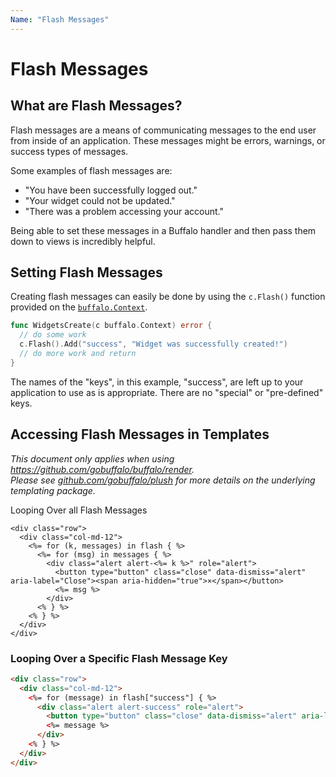 ```yaml
---
Name: "Flash Messages"
---
```


# Flash Messages

## What are Flash Messages?

Flash messages are a means of communicating messages to the end user from inside of an application. These messages might be errors, warnings, or success types of messages.

Some examples of flash messages are:

* "You have been successfully logged out."
* "Your widget could not be updated."
* "There was a problem accessing your account."

Being able to set these messages in a Buffalo handler and then pass them down to views is incredibly helpful.

## Setting Flash Messages

Creating flash messages can easily be done by using the `c.Flash()` function provided on the [`buffalo.Context`](/en/context).

```go
func WidgetsCreate(c buffalo.Context) error {
  // do some work
  c.Flash().Add("success", "Widget was successfully created!")
  // do more work and return
}
```

The names of the "keys", in this example, "success", are left up to your application to use as is appropriate. There are no "special" or "pre-defined" keys.

## Accessing Flash Messages in Templates

<p>
<em>This document only applies when using <a href="https://github.com/gobuffalo/buffalo/tree/master/render" rel="nofollow">https://github.com/gobuffalo/buffalo/render</a>.</em><br>
<em>Please see <a href="https://github.com/gobuffalo/plush" target="_blank">github.com/gobuffalo/plush</a> for more details on the underlying templating package.</em>
</p

### Looping Over all Flash Messages

```erb
<div class="row">
  <div class="col-md-12">
    <%= for (k, messages) in flash { %>
      <%= for (msg) in messages { %>
        <div class="alert alert-<%= k %>" role="alert">
          <button type="button" class="close" data-dismiss="alert" aria-label="Close"><span aria-hidden="true">×</span></button>
          <%= msg %>
        </div>
      <% } %>
    <% } %>
  </div>
</div>
```

### Looping Over a Specific Flash Message Key

```html
<div class="row">
  <div class="col-md-12">
    <%= for (message) in flash["success"] { %>
      <div class="alert alert-success" role="alert">
        <button type="button" class="close" data-dismiss="alert" aria-label="Close"><span aria-hidden="true">&times;</span></button>
        <%= message %>
      </div>
    <% } %>
  </div>
</div>
```
